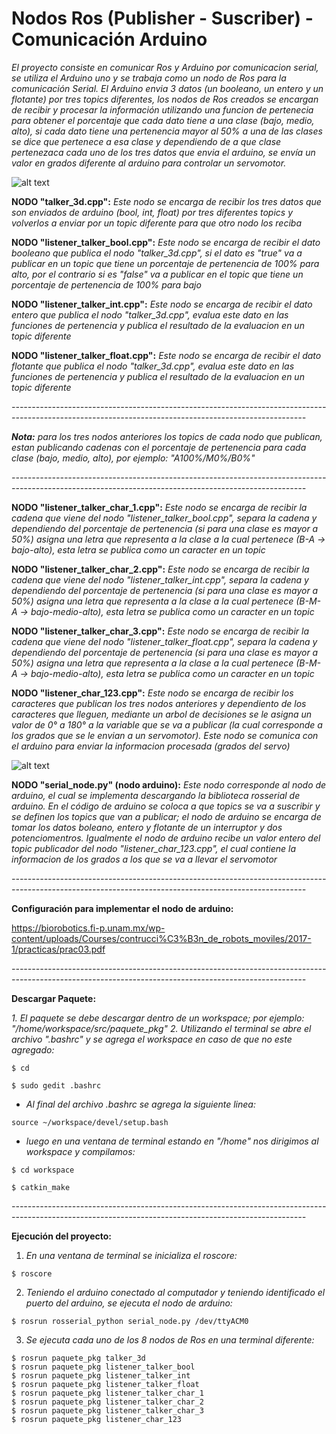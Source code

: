 Nodos Ros (Publisher - Suscriber) - Comunicación Arduino
==============
*El proyecto consiste en comunicar Ros y Arduino por comunicacion serial, se utiliza el Arduino uno y se trabaja como un nodo de Ros para la comunicación Serial. El Arduino envia 3 datos (un booleano, un entero y un flotante) por tres topics diferentes, los nodos de Ros creados se encargan de recibir y procesar la información utilizando una funcion de pertenecia para obtener el porcentaje que cada dato tiene a una clase (bajo, medio, alto), si cada dato tiene una pertenencia mayor al 50% a una de las clases se dice que pertenece a esa clase y dependiendo de a que clase pertenezaca cada uno de los tres datos que envia el arduino, se envía un valor en grados diferente al arduino para controlar un servomotor.*

![alt text](https://github.com/eliandv1911/Nodos_Ros-Arduino/blob/4da2f36b4e77aebddcadc1e05aac8952442dc556/images/funcion_pertenencia.png)


**NODO "talker_3d.cpp":**
*Este nodo se encarga de recibir los tres datos que son enviados de arduino (bool, int, float) por tres diferentes topics y volverlos a enviar por un topic diferente para que otro nodo los reciba*

**NODO "listener_talker_bool.cpp":**
*Este nodo se encarga de recibir el dato booleano que publica el nodo "talker_3d.cpp", si el dato es "true" va a publicar en un topic que tiene un porcentaje de pertenencia de 100% para alto, por el contrario si es "false" va a publicar en el topic que tiene un porcentaje de pertenencia de 100% para bajo*

**NODO "listener_talker_int.cpp":**
*Este nodo se encarga de recibir el dato entero que publica el nodo "talker_3d.cpp", evalua este dato en las funciones de pertenencia y publica el resultado de la evaluacion en un topic diferente*

**NODO "listener_talker_float.cpp":**
*Este nodo se encarga de recibir el dato flotante que publica el nodo "talker_3d.cpp", evalua este dato en las funciones de pertenencia y publica el resultado de la evaluacion en un topic diferente*

*-------------------------------------------------------------------------------------------------------------------------------------------------------*

***Nota:** para los tres nodos anteriores los topics de cada nodo que publican, estan publicando cadenas con el porcentaje de pertenencia para cada clase (bajo, medio, alto), por ejemplo: "A100%/M0%/B0%"*

*-------------------------------------------------------------------------------------------------------------------------------------------------------*

**NODO "listener_talker_char_1.cpp":**
*Este nodo se encarga de recibir la cadena que viene del nodo "listener_talker_bool.cpp", separa la cadena y dependiendo del porcentaje de pertenencia (si para una clase es mayor a 50%) asigna una letra que representa a la clase a la cual pertenece (B-A -> bajo-alto), esta letra se publica como un caracter en un topic*

**NODO "listener_talker_char_2.cpp":**
*Este nodo se encarga de recibir la cadena que viene del nodo "listener_talker_int.cpp", separa la cadena y dependiendo del porcentaje de pertenencia (si para una clase es mayor a 50%) asigna una letra que representa a la clase a la cual pertenece (B-M-A -> bajo-medio-alto), esta letra se publica como un caracter en un topic*

**NODO "listener_talker_char_3.cpp":**
*Este nodo se encarga de recibir la cadena que viene del nodo "listener_talker_float.cpp", separa la cadena y dependiendo del porcentaje de pertenencia (si para una clase es mayor a 50%) asigna una letra que representa a la clase a la cual pertenece (B-M-A -> bajo-medio-alto), esta letra se publica como un caracter en un topic*

**NODO "listener_char_123.cpp":**
*Este nodo se encarga de recibir los caracteres que publican los tres nodos anteriores y dependiento de los caracteres que lleguen, mediante un arbol de decisiones se le asigna un valor de 0° a 180° a la variable que se va a publicar (la cual corresponde a los grados que se le envian a un servomotor). Este nodo se comunica con el arduino para enviar la informacion procesada (grados del servo)*

![alt text](https://github.com/eliandv1911/Nodos_Ros-Arduino/blob/4da2f36b4e77aebddcadc1e05aac8952442dc556/images/arbol_decisiones.png)

**NODO "serial_node.py" (nodo arduino):**
*Este nodo corresponde al nodo de arduino, el cual se implementa descargando la biblioteca rosserial de arduino. En el código de arduino se coloca a que topics se va a suscribir y se definen los topics que van a publicar; el nodo de arduino se encarga de tomar los datos boleano, entero y flotante de un interruptor y dos potenciomentros. Igualmente el nodo de arduino recibe un valor entero del topic publicador del nodo "listener_char_123.cpp", el cual contiene la informacion de los grados a los que se va a llevar el servomotor*

*-------------------------------------------------------------------------------------------------------------------------------------------------------*

**Configuración para implementar el nodo de arduino:**

<https://biorobotics.fi-p.unam.mx/wp-content/uploads/Courses/contrucci%C3%B3n_de_robots_moviles/2017-1/practicas/prac03.pdf>

*-------------------------------------------------------------------------------------------------------------------------------------------------------*

**Descargar Paquete:**

*1. El paquete se debe descargar dentro de un workspace; por ejemplo: "/home/workspace/src/paquete_pkg"*
*2. Utilizando el terminal se abre el archivo ".bashrc" y se agrega el workspace en caso de que no este agregado:*

```
$ cd

$ sudo gedit .bashrc 
```

- *Al final del archivo .bashrc se agrega la siguiente linea:*

```
source ~/workspace/devel/setup.bash
```

- *luego en una ventana de terminal estando en "/home" nos dirigimos al workspace y compilamos:*

```
$ cd workspace

$ catkin_make
```
*-------------------------------------------------------------------------------------------------------------------------------------------------------*

**Ejecución del proyecto:**
1. *En una ventana de terminal se inicializa el roscore:*

```
$ roscore
```

2. *Teniendo el arduino conectado al computador y teniendo identificado el puerto del arduino, se ejecuta el nodo de arduino:*

```
$ rosrun rosserial_python serial_node.py /dev/ttyACM0
```

3. *Se ejecuta cada uno de los 8 nodos de Ros en una terminal diferente:*

```
$ rosrun paquete_pkg talker_3d
$ rosrun paquete_pkg listener_talker_bool
$ rosrun paquete_pkg listener_talker_int
$ rosrun paquete_pkg listener_talker_float
$ rosrun paquete_pkg listener_talker_char_1
$ rosrun paquete_pkg listener_talker_char_2
$ rosrun paquete_pkg listener_talker_char_3
$ rosrun paquete_pkg listener_char_123
```

